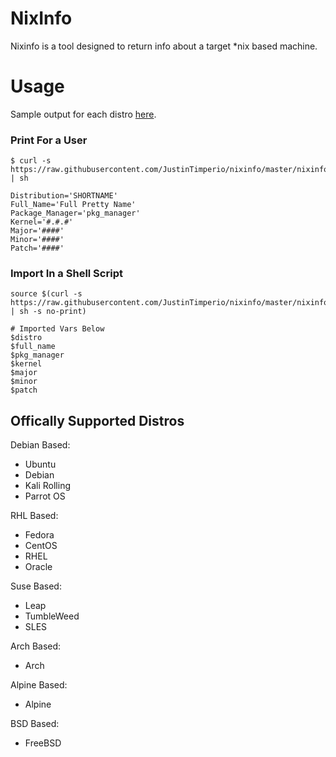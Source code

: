# NixInfo
Nixinfo is a tool designed to return info about a target \*nix based machine.


# Usage
Sample output for each distro [here](https://github.com/JustinTimperio/nixinfo/blob/master/sample_output.md).

### Print For a User
```shell
$ curl -s https://raw.githubusercontent.com/JustinTimperio/nixinfo/master/nixinfo.sh | sh

Distribution='SHORTNAME'
Full_Name='Full Pretty Name'
Package_Manager='pkg_manager'
Kernel='#.#.#'
Major='####'
Minor='####'
Patch='####'
```

### Import In a Shell Script
```shell
source $(curl -s https://raw.githubusercontent.com/JustinTimperio/nixinfo/master/nixinfo.sh | sh -s no-print)

# Imported Vars Below
$distro
$full_name
$pkg_manager
$kernel
$major
$minor
$patch

```

## Offically Supported Distros
Debian Based:
- Ubuntu
- Debian
- Kali Rolling
- Parrot OS

RHL Based:
- Fedora
- CentOS
- RHEL
- Oracle

Suse Based:
- Leap
- TumbleWeed
- SLES

Arch Based:
- Arch

Alpine Based:
- Alpine

BSD Based:
- FreeBSD

